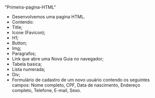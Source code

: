 "Primeira-pagina-HTML" 

- Desenvolvemos uma pagina HTML.
- Contendo:
- Title;
- Icone (Favicon);
- H1;
- Button;
- Img;
- Paragrafos;
- Link que abre uma Nova Guia no navegador;
- Tabela basica;
- Lista numerada;
- Div;
- Formulário de cadastro de um novo usuário contendo os seguintes campos:
Nome completo, CPF, Data de nascimento, Endereço completo, Telefone, E-mail, Sexo.
